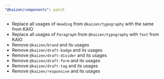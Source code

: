 ```yaml
---
"@kaizen/components": patch
---
```


- Replace all usages of `Heading` from `@kaizen/typography` with the same from KAIO
- Replace all usages of `Paragraph` from `@kaizen/typography` with `Text` from KAIO
- Remove `@kaizen/brand` and its usages
- Remove `@kaizen/draft-badge` and its usages
- Remove `@kaizen/draft-divider` and its usages
- Remove `@kaizen/draft-form` and its usages
- Remove `@kaizen/draft-tag` and its usages
- Remove `@kaizen/responsive` and its usages
